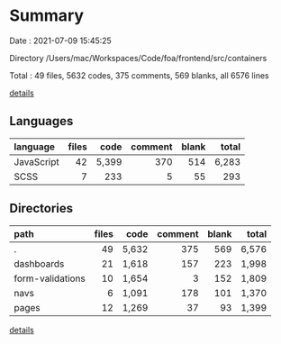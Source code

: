 # Summary

Date : 2021-07-09 15:45:25

Directory /Users/mac/Workspaces/Code/foa/frontend/src/containers

Total : 49 files,  5632 codes, 375 comments, 569 blanks, all 6576 lines

[details](details.md)

## Languages
| language | files | code | comment | blank | total |
| :--- | ---: | ---: | ---: | ---: | ---: |
| JavaScript | 42 | 5,399 | 370 | 514 | 6,283 |
| SCSS | 7 | 233 | 5 | 55 | 293 |

## Directories
| path | files | code | comment | blank | total |
| :--- | ---: | ---: | ---: | ---: | ---: |
| . | 49 | 5,632 | 375 | 569 | 6,576 |
| dashboards | 21 | 1,618 | 157 | 223 | 1,998 |
| form-validations | 10 | 1,654 | 3 | 152 | 1,809 |
| navs | 6 | 1,091 | 178 | 101 | 1,370 |
| pages | 12 | 1,269 | 37 | 93 | 1,399 |

[details](details.md)